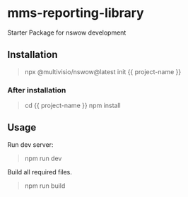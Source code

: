 # mms-reporting-library

Starter Package for nswow development

## Installation
> npx @multivisio/nswow@latest init {{ project-name }}

### After installation

> cd {{ project-name }}
> npm install

## Usage

Run dev server:

> npm run dev

Build all required files.

> npm run build




